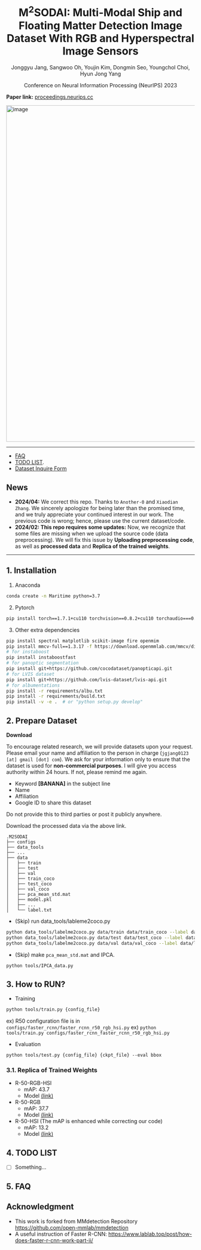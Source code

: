 <h1 align="center"> M<sup>2</sup>SODAI: Multi-Modal Ship and Floating Matter Detection Image Dataset With RGB and Hyperspectral Image Sensors
</h1>

<p align="center">
  Jonggyu Jang, Sangwoo Oh, Youjin Kim, Dongmin Seo, Youngchol Choi, Hyun Jong Yang
</p>

<p align="center">
  Conference on Neural Information Processing (NeurIPS) 2023
</p>

**Paper link:** [proceedings.neurips.cc](https://proceedings.neurips.cc/paper_files/paper/2023/hash/a8757b889350a3782b384a3ec0dfbae9-Abstract-Datasets_and_Benchmarks.html)

<img width="900" alt="image" src="https://github.com/jonggyujang0123/M2SODAI/assets/88477912/fb42288e-1662-469d-a72d-6e3ed46fc394">

---

- [FAQ](https://github.com/jonggyujang0123/M2SODAI?tab=readme-ov-file#5-faq)
- [TODO LIST](https://github.com/jonggyujang0123/M2SODAI?tab=readme-ov-file#4-todo-list).
- [Dataset Inquire Form](https://forms.gle/oDEcL3ULFebzmy8u7)

## News


- **2024/04:** We correct this repo. Thanks to `Another-0` and `Xiaodian Zhang`. We sincerely apologize for being later than the promised time, and we truly appreciate your continued interest in our work. The previous code is wrong; hence, please use the current dataset/code. 
- **2024/02: This repo requires some updates:** Now, we recognize that some files are missing when we upload the source code (data preprocessing). We will fix this issue by **Uploading preprocessing code**, as well as **processed data** and **Replica of the trained weights**. 

--- 

## 1. Installation

1. Anaconda

```bash
conda create -n Maritime python=3.7
```

2. Pytorch

```bash
pip install torch==1.7.1+cu110 torchvision==0.8.2+cu110 torchaudio===0.7.2 -f https://download.pytorch.org/whl/torch_stable.html
```

3. Other extra dependencies

```bash
pip install spectral matplotlib scikit-image fire openmim
pip install mmcv-full==1.3.17 -f https://download.openmmlab.com/mmcv/dist/cu110/torch1.7/index.html
# for instaboost
pip install instaboostfast
# for panoptic segmentation
pip install git+https://github.com/cocodataset/panopticapi.git
# for LVIS dataset
pip install git+https://github.com/lvis-dataset/lvis-api.git
# for albumentations
pip install -r requirements/albu.txt
pip install -r requirements/build.txt
pip install -v -e .  # or "python setup.py develop"
```

## 2. Prepare Dataset

**Download**

To encourage related research, we will provide datasets upon your request. 
Please email your name and affiliation to the person in charge (`jgjang0123 [at] gmail [dot] com`). We ask for your information only to ensure that the dataset is used for **non-commercial purposes**. 
I will give you access authority within 24 hours. If not, please remind me again.

- Keyword **[BANANA]** in the subject line
- Name
- Affiliation
- Google ID to share this dataset

Do not provide this to third parties or post it publicly anywhere.

<!--
- Dataset: [GDrive](https://drive.google.com/file/d/1yGDveAVqwus_cMltHnwaR_Lx97zIatoG/view?usp=sharing)
-->

Download the processed data via the above link. 

```
.M2SODAI
├── configs
├── data_tools
├── ...
├── data
│   ├── train
│   ├── test
│   ├── val
│   ├── train_coco
│   ├── test_coco
│   ├── val_coco
│   ├── pca_mean_std.mat
│   ├── model.pkl
│   ├── ...
│   └── label.txt
```


- (Skip) run data_tools/lableme2coco.py 

```bash
python data_tools/labelme2coco.py data/train data/train_coco --label data/label.txt
python data_tools/labelme2coco.py data/test data/test_coco --label data/label.txt
python data_tools/labelme2coco.py data/val data/val_coco --label data/label.txt
```

- (Skip) make `pca_mean_std.mat` and IPCA. 

```bash
python tools/IPCA_data.py
```


## 3. How to RUN?

- Training

```bash
python tools/train.py {config_file} 
```

ex) R50 configuration file is in `configs/faster_rcnn/faster_rcnn_r50_rgb_hsi.py`
ex) `python tools/train.py configs/faster_rcnn_faster_rcnn_r50_rgb_hsi.py`
- Evaluation

~~~
python tools/test.py {config_file} {ckpt_file} --eval bbox
~~~


### 3.1. Replica of Trained Weights
- R-50-RGB-HSI
  - mAP: 43.7
  - Model [(link)](https://drive.google.com/file/d/1yFmdFjg-Cb3mDlsg7LcTtVq3EewN9Aq_/view?usp=sharing)
- R-50-RGB
  - mAP: 37.7
  - Model [(link)](https://drive.google.com/file/d/1yFkNq1imh_ajxcY9pq7GEE23md0gB9mC/view?usp=sharing)
- R-50-HSI (The mAP is enhanced while correcting our code)
  - mAP: 13.2
  - Model [(link)](https://drive.google.com/file/d/1yFE_yEZdQysPF1JQWBzvKRhyjg0CQHOG/view?usp=sharing)


## 4. TODO LIST

- [ ] Something... 

## 5. FAQ


## Acknowledgment 

- This work is forked from MMdetection Repository https://github.com/open-mmlab/mmdetection
- A useful instruction of Faster R-CNN: https://www.lablab.top/post/how-does-faster-r-cnn-work-part-ii/
